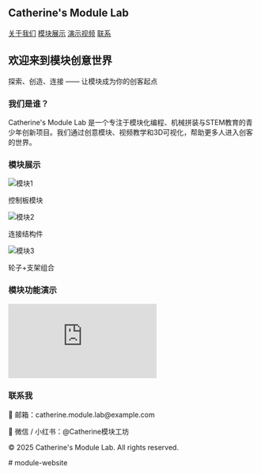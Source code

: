 <!DOCTYPE html>
<html lang="zh">
<head>
  <meta charset="UTF-8" />
  <meta name="viewport" content="width=device-width, initial-scale=1.0" />
  <title>Catherine's Module Lab</title>
  <script src="https://cdn.tailwindcss.com"></script>
</head>
<body class="bg-gray-100 text-gray-800">

  <!-- 顶部导航栏 -->
  <nav class="bg-white shadow p-4 flex justify-between items-center">
    <h1 class="text-2xl font-bold">Catherine's Module Lab</h1>
    <div class="space-x-4">
      <a href="#about" class="hover:text-blue-600">关于我们</a>
      <a href="#modules" class="hover:text-blue-600">模块展示</a>
      <a href="#video" class="hover:text-blue-600">演示视频</a>
      <a href="#contact" class="hover:text-blue-600">联系</a>
    </div>
  </nav>

  <!-- 欢迎页 -->
  <section class="bg-gradient-to-r from-blue-200 to-purple-200 text-center py-20">
    <h2 class="text-4xl font-bold mb-4">欢迎来到模块创意世界</h2>
    <p class="text-lg">探索、创造、连接 —— 让模块成为你的创客起点</p>
  </section>

  <!-- 关于我们 -->
  <section id="about" class="max-w-4xl mx-auto py-16 px-4">
    <h3 class="text-3xl font-semibold mb-4">我们是谁？</h3>
    <p class="text-lg leading-relaxed">
      Catherine's Module Lab 是一个专注于模块化编程、机械拼装与STEM教育的青少年创新项目。我们通过创意模块、视频教学和3D可视化，帮助更多人进入创客的世界。
    </p>
  </section>

  <!-- 模块展示 -->
  <section id="modules" class="bg-white py-16 px-4">
    <div class="max-w-6xl mx-auto">
      <h3 class="text-3xl font-semibold mb-8 text-center">模块展示</h3>
      <div class="grid grid-cols-1 md:grid-cols-3 gap-6">
        <div class="bg-gray-50 p-4 rounded shadow text-center">
          <img src="https://via.placeholder.com/300x200" alt="模块1" class="mx-auto mb-4" />
          <p>控制板模块</p>
        </div>
        <div class="bg-gray-50 p-4 rounded shadow text-center">
          <img src="https://via.placeholder.com/300x200" alt="模块2" class="mx-auto mb-4" />
          <p>连接结构件</p>
        </div>
        <div class="bg-gray-50 p-4 rounded shadow text-center">
          <img src="https://via.placeholder.com/300x200" alt="模块3" class="mx-auto mb-4" />
          <p>轮子+支架组合</p>
        </div>
      </div>
    </div>
  </section>

  <!-- 视频演示 -->
  <section id="video" class="py-16 px-4 bg-gray-100">
    <div class="max-w-4xl mx-auto text-center">
      <h3 class="text-3xl font-semibold mb-6">模块功能演示</h3>
      <div class="aspect-w-16 aspect-h-9">
        <iframe class="w-full h-64 rounded shadow" src="https://www.youtube.com/embed/dQw4w9WgXcQ" frameborder="0" allowfullscreen></iframe>
      </div>
    </div>
  </section>

  <!-- 联系我们 -->
  <section id="contact" class="bg-white py-16 px-4">
    <div class="max-w-2xl mx-auto text-center">
      <h3 class="text-3xl font-semibold mb-4">联系我</h3>
      <p>📧 邮箱：catherine.module.lab@example.com</p>
      <p>📍 微信 / 小红书：@Catherine模块工坊</p>
    </div>
  </section>

  <!-- 底部 -->
  <footer class="bg-gray-200 text-center py-6">
    <p>&copy; 2025 Catherine's Module Lab. All rights reserved.</p>
  </footer>

</body>
</html>
# module-website
